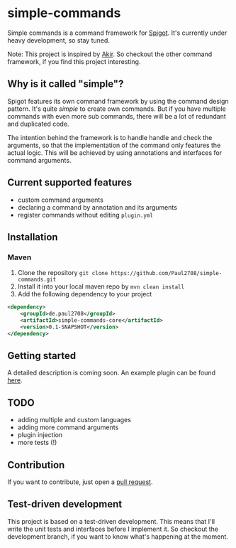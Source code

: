 # simple-commands
Simple commands is a command framework for [Spigot](https://www.spigotmc.org).
It's currently under heavy development, so stay tuned.

Note: This project is inspired by [Akir](https://github.com/aikar/commands).
So checkout the other command framework, if you find this project interesting.

## Why is it called "simple"?
Spigot features its own command framework by using the command design pattern.
It's quite _simple_ to create own commands.
But if you have multiple commands with even more sub commands, there will be a lot of redundant and duplicated code.

The intention behind the framework is to handle handle and check the arguments, so that the implementation of the command only features the actual logic. This will be achieved by using annotations and interfaces for command arguments.

## Current supported features
- custom command arguments
- declaring a command by annotation and its arguments
- register commands without editing `plugin.yml`

## Installation
### Maven
1. Clone the repository `git clone https://github.com/Paul2708/simple-commands.git`
2. Install it into your local maven repo by `mvn clean install`
3. Add the following dependency to your project
```xml
<dependency>
    <groupId>de.paul2708</groupId>
    <artifactId>simple-commands-core</artifactId>
    <version>0.1-SNAPSHOT</version>
</dependency>
```

## Getting started
A detailed description is coming soon.
An example plugin can be found [here](https://github.com/Paul2708/simple-commands/example).

## TODO
- adding multiple and custom languages
- adding more command arguments
- plugin injection
- more tests (!)

## Contribution
If you want to contribute, just open a [pull request](https://github.com/Paul2708/simple-commands/pulls).

## Test-driven development
This project is based on a test-driven development.
This means that I'll write the unit tests and interfaces before I implement it.
So checkout the development branch, if you want to know what's happening at the moment.
